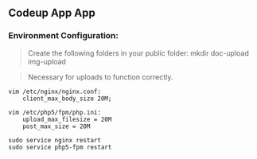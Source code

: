## Codeup App App

### Environment Configuration:

> Create the following folders in your public folder:
    mkdir doc-upload img-upload

> Necessary for uploads to function correctly.

    vim /etc/nginx/nginx.conf:
        client_max_body_size 20M;

    vim /etc/php5/fpm/php.ini:
        upload_max_filesize = 20M
        post_max_size = 20M

    sudo service nginx restart
    sudo service php5-fpm restart